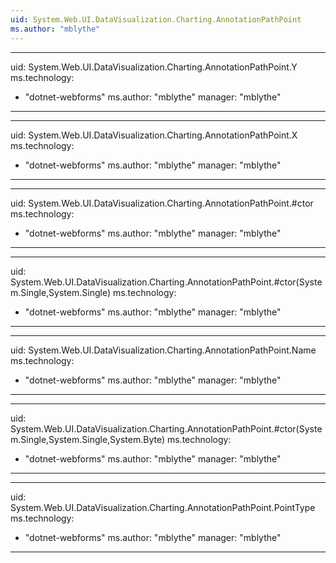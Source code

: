 ```yaml
---
uid: System.Web.UI.DataVisualization.Charting.AnnotationPathPoint
ms.author: "mblythe"
---
```


---
uid: System.Web.UI.DataVisualization.Charting.AnnotationPathPoint.Y
ms.technology: 
  - "dotnet-webforms"
ms.author: "mblythe"
manager: "mblythe"
---

---
uid: System.Web.UI.DataVisualization.Charting.AnnotationPathPoint.X
ms.technology: 
  - "dotnet-webforms"
ms.author: "mblythe"
manager: "mblythe"
---

---
uid: System.Web.UI.DataVisualization.Charting.AnnotationPathPoint.#ctor
ms.technology: 
  - "dotnet-webforms"
ms.author: "mblythe"
manager: "mblythe"
---

---
uid: System.Web.UI.DataVisualization.Charting.AnnotationPathPoint.#ctor(System.Single,System.Single)
ms.technology: 
  - "dotnet-webforms"
ms.author: "mblythe"
manager: "mblythe"
---

---
uid: System.Web.UI.DataVisualization.Charting.AnnotationPathPoint.Name
ms.technology: 
  - "dotnet-webforms"
ms.author: "mblythe"
manager: "mblythe"
---

---
uid: System.Web.UI.DataVisualization.Charting.AnnotationPathPoint.#ctor(System.Single,System.Single,System.Byte)
ms.technology: 
  - "dotnet-webforms"
ms.author: "mblythe"
manager: "mblythe"
---

---
uid: System.Web.UI.DataVisualization.Charting.AnnotationPathPoint.PointType
ms.technology: 
  - "dotnet-webforms"
ms.author: "mblythe"
manager: "mblythe"
---
